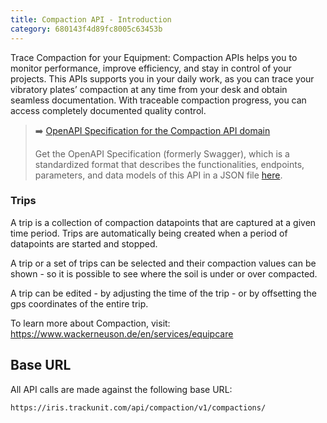 ```yaml
---
title: Compaction API - Introduction
category: 680143f4d89fc8005c63453b
---
```


Trace Compaction for your Equipment: Compaction APIs helps you to monitor performance, improve efficiency, and stay in control of your projects.
This APIs supports you in your daily work, as you can trace your vibratory plates’ compaction at any time from your desk and obtain seamless documentation.
With traceable compaction progress, you can access completely documented quality control.

> ➡️ [OpenAPI Specification for the Compaction API domain](https://developers.trackunit.com/openapi/compaction-api.json)
>
> Get the OpenAPI Specification (formerly Swagger), which is a standardized format that describes the functionalities, endpoints, parameters, and data models of this API in a JSON file [here](https://developers.trackunit.com/openapi/compaction-api.json).


### Trips
A trip is a collection of compaction datapoints that are captured at a given time period. Trips are automatically being created when a period of datapoints are started and stopped.

A trip or a set of trips can be selected and their compaction values can be shown - so it is possible to see where the soil is under or over compacted.

A trip can be edited - by adjusting the time of the trip - or by offsetting the gps coordinates of the entire trip.

To learn more about Compaction, visit:
https://www.wackerneuson.de/en/services/equipcare


## Base URL

All API calls are made against the following base URL:

`https://iris.trackunit.com/api/compaction/v1/compactions/`
